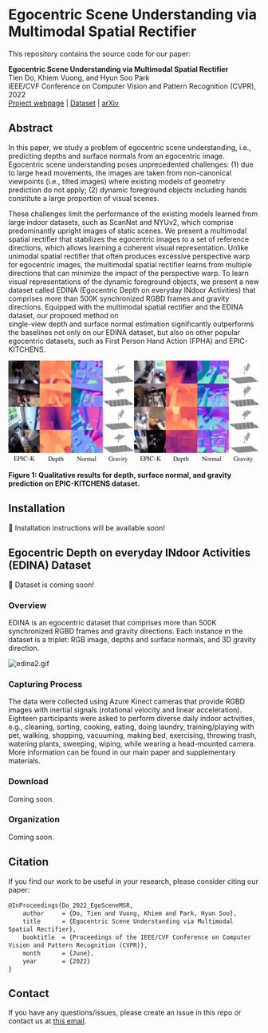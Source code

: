 # Egocentric Scene Understanding via Multimodal Spatial Rectifier

This repository contains the source code for our paper:

**Egocentric Scene Understanding via Multimodal Spatial Rectifier**  
Tien Do, Khiem Vuong, and Hyun Soo Park  
IEEE/CVF Conference on Computer Vision and Pattern Recognition (CVPR), 2022  
[Project webpage](???) | [Dataset](???) | [arXiv](???) 

## Abstract

In this paper, we study a problem of egocentric scene understanding, i.e., predicting depths and surface normals from an
egocentric image. Egocentric scene understanding poses unprecedented challenges: (1) due to large head movements, the 
images are taken from non-canonical viewpoints (i.e., tilted images) where existing models of geometry prediction do 
not apply; (2) dynamic foreground objects including hands constitute a large proportion of visual scenes.

These challenges limit the performance of the existing models learned from large indoor datasets, such as ScanNet 
and NYUv2, which comprise predominantly upright images of static scenes. We present a multimodal spatial rectifier 
that stabilizes the egocentric images to a set of reference directions, which allows learning a coherent visual 
representation. Unlike unimodal spatial rectifier that often produces excessive perspective warp for egocentric 
images, the multimodal spatial rectifier learns from multiple directions that can minimize the impact of the 
perspective warp. To learn visual representations of the dynamic foreground objects, we present a new dataset called 
EDINA (Egocentric Depth on everyday INdoor Activities) that comprises more than 500K synchronized RGBD frames and 
gravity directions. Equipped with the multimodal spatial rectifier and the EDINA dataset, our proposed method on  
single-view depth and surface normal estimation significantly outperforms the baselines not only on our EDINA 
dataset, but also on other popular egocentric datasets, such as First Person Hand Action (FPHA) and 
EPIC-KITCHENS.

![epick_supp_qualitative_small.png](media/epick_supp_qualitative_small.png)

<b>Figure 1: Qualitative results for depth, surface normal, and gravity 
prediction on EPIC-KITCHENS dataset.</b>

## Installation
:star2: Installation instructions will be available soon!

## Egocentric Depth on everyday INdoor Activities (EDINA) Dataset
:star2: Dataset is coming soon! 

### Overview
EDINA is an egocentric dataset that comprises more than 500K synchronized RGBD frames and gravity directions. Each instance in the dataset is a triplet: RGB image, depths and surface normals, and 3D gravity direction.

![edina2.gif](media/edina2.gif)

### Capturing Process
The data were collected using Azure Kinect cameras that provide RGBD images with inertial signals (rotational velocity and linear acceleration). Eighteen participants were asked to perform diverse daily indoor activities, e.g., cleaning, sorting, cooking, eating, doing laundry, training/playing with pet, walking, shopping, vacuuming, making bed, exercising, throwing trash, watering plants, sweeping, wiping, while wearing a head-mounted camera. More information can be found in our main paper and supplementary materials.

### Download
Coming soon.

### Organization
Coming soon.

## Citation
If you find our work to be useful in your research, please consider citing our paper:
```
@InProceedings{Do_2022_EgoSceneMSR,
    author     = {Do, Tien and Vuong, Khiem and Park, Hyun Soo},
    title      = {Egocentric Scene Understanding via Multimodal Spatial Rectifier},
    booktitle  = {Proceedings of the IEEE/CVF Conference on Computer Vision and Pattern Recognition (CVPR)},
    month      = {June},
    year       = {2022}
}
```

## Contact
If you have any questions/issues, please create an issue in this repo or contact us at [this email](doxxx104@umn.edu). 


